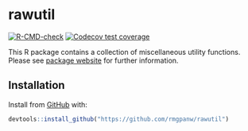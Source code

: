 
<!-- README.md is generated from README.Rmd. Please edit that file -->

# rawutil

<!-- badges: start -->

[![R-CMD-check](https://github.com/rmgpanw/rawutil/workflows/R-CMD-check/badge.svg)](https://github.com/rmgpanw/rawutil/actions)
[![Codecov test
coverage](https://codecov.io/gh/rmgpanw/rawutil/branch/main/graph/badge.svg)](https://codecov.io/gh/rmgpanw/rawutil?branch=main)
<!-- badges: end -->

This R package contains a collection of miscellaneous utility functions.
Please see [package website](https://rmgpanw.github.io/rawutil/) for
further information.

## Installation

Install from [GitHub](https://github.com/rmgpanw/rawutil) with:

``` r
devtools::install_github("https://github.com/rmgpanw/rawutil")
```
